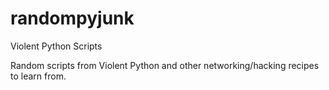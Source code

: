 # randompyjunk
Violent Python Scripts

Random scripts from Violent Python and other networking/hacking recipes to learn from. 
